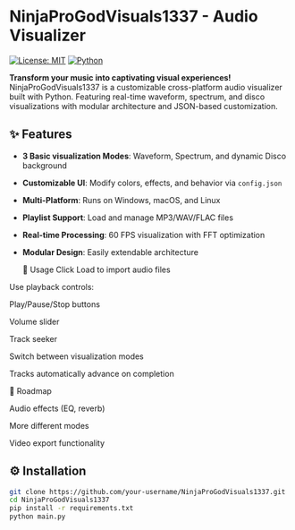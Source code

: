 # NinjaProGodVisuals1337 - Audio Visualizer  

[![License: MIT](https://img.shields.io/badge/License-MIT-yellow.svg)](https://opensource.org/licenses/MIT)
[![Python](https://img.shields.io/badge/Python-3.7%2B-blue.svg)](https://www.python.org/)

**Transform your music into captivating visual experiences!** NinjaProGodVisuals1337 is a customizable cross-platform audio visualizer built with Python. Featuring real-time waveform, spectrum, and disco visualizations with modular architecture and JSON-based customization.

## ✨ Features  
- **3 Basic visualization Modes**: Waveform, Spectrum, and dynamic Disco background  
- **Customizable UI**: Modify colors, effects, and behavior via `config.json`  
- **Multi-Platform**: Runs on Windows, macOS, and Linux  
- **Playlist Support**: Load and manage MP3/WAV/FLAC files  
- **Real-time Processing**: 60 FPS visualization with FFT optimization  
- **Modular Design**: Easily extendable architecture

  🚀 Usage
Click Load to import audio files

Use playback controls:

Play/Pause/Stop buttons

Volume slider

Track seeker

Switch between visualization modes

Tracks automatically advance on completion

  🌟 Roadmap
  
Audio effects (EQ, reverb)

More different modes

Video export functionality

## ⚙️ Installation  
```bash
git clone https://github.com/your-username/NinjaProGodVisuals1337.git
cd NinjaProGodVisuals1337
pip install -r requirements.txt
python main.py

